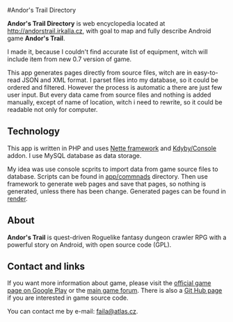 #Andor's Trail Directory

**Andor's Trail Directory** is web encyclopedia located at http://andorstrail.irkalla.cz, with goal to map and fully describe Android game **Andor's Trail**.

I made it, because I couldn't find accurate list of equipment, witch will include item from new 0.7 version of game.

This app generates pages directly from source files, witch are in easy-to-read JSON and XML format. I parset files into my database, so it could be ordered and filtered. However the process is automatic a there are just few user input. But every data came from source files and nothing is added manually, except of name of location, witch i need to rewrite, so it could be readable not only for computer.


## Technology

This app is written in PHP and uses [Nette framework](https://nette.org/) and [Kdyby/Console](https://github.com/Kdyby/Console) addon. I use MySQL database as data storage.   

My idea was use console scprits to import data from game source files to database. Scripts can be found in [app/commnads](/app/commands) directory. Then use framework to generate web pages and save that pages, so nothing is generated, unless there has been change. Generated pages can be found in [render](/render).

## About

**Andor's Trail** is quest-driven Roguelike fantasy dungeon crawler RPG with a powerful story on Android, with open source code (GPL).


## Contact and links

If you want more information about game, please visit the [official game page on Google Play](https://play.google.com/store/apps/details?id=com.gpl.rpg.AndorsTrail) or the [main game forum](http://www.andorstrail.com/). There is also a [Git Hub page](https://github.com/oskarwiksten/andors-trail) if you are interested in game source code.

You can contact me by e-mail: [faila@atlas.cz](mailto:faila@atlas.cz).

